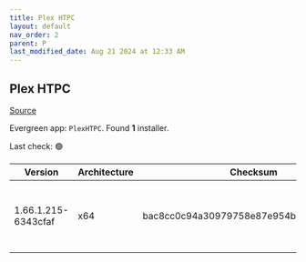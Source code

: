 ```yaml
---
title: Plex HTPC
layout: default
nav_order: 2
parent: P
last_modified_date: Aug 21 2024 at 12:33 AM
---
```


## Plex HTPC

[Source](https://www.plex.tv/media-server-downloads/)

Evergreen app: `PlexHTPC`. Found **1** installer.

Last check: 🟢

| Version             | Architecture | Checksum                                 | URI                                                                                                                                                                                                      |
| ------------------- | ------------ | ---------------------------------------- | -------------------------------------------------------------------------------------------------------------------------------------------------------------------------------------------------------- |
| 1.66.1.215-6343cfaf | x64          | bac8cc0c94a30979758e87e954baf5f30aad0d42 | [https://downloads.plex.tv/htpc/1.66.1.215-6343cfaf/windows/PlexHTPC-1.66.1.215-6343cfaf-x86_64.exe](https://downloads.plex.tv/htpc/1.66.1.215-6343cfaf/windows/PlexHTPC-1.66.1.215-6343cfaf-x86_64.exe) |
